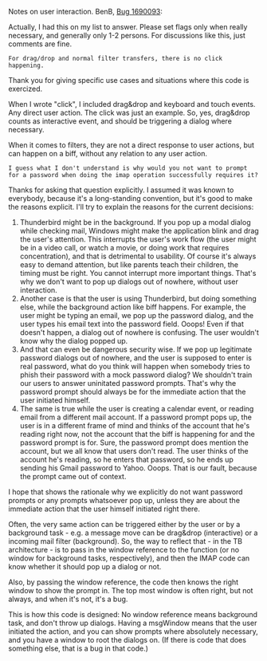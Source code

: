 

Notes on user interaction. BenB, [Bug 1690093](https://bugzilla.mozilla.org/show_bug.cgi?id=1690093#c23):

Actually, I had this on my list to answer. Please set flags only when really necessary, and generally only 1-2 persons. For discussions like this, just comments are fine.

    For drag/drop and normal filter transfers, there is no click happening.

Thank you for giving specific use cases and situations where this code is exercized.

When I wrote "click", I included drag&drop and keyboard and touch events. Any direct user action. The click was just an example. So, yes, drag&drop counts as interactive event, and should be triggering a dialog where necessary.

When it comes to filters, they are not a direct response to user actions, but can happen on a biff, without any relation to any user action.

    I guess what I don't understand is why would you not want to prompt for a password when doing the imap operation successfully requires it?

Thanks for asking that question explicitly. I assumed it was known to everybody, because it's a long-standing convention, but it's good to make the reasons explicit. I'll try to explain the reasons for the current decisions:

1. Thunderbird might be in the background. If you pop up a modal dialog while checking mail, Windows might make the application blink and drag the user's attention. This interrupts the user's work flow (the user might be in a video call, or watch a movie, or doing work that requires concentration), and that is detrimental to usability. Of course it's always easy to demand attention, but like parents teach their children, the timing must be right. You cannot interrupt more important things. That's why we don't want to pop up dialogs out of nowhere, without user interaction.
2. Another case is that the user is using Thunderbird, but doing something else, while the background action like biff happens. For example, the user might be typing an email, we pop up the password dialog, and the user types his email text into the password field. Ooops! Even if that doesn't happen, a dialog out of nowhere is confusing. The user wouldn't know why the dialog popped up.
3. And that can even be dangerous security wise. If we pop up legitimate password dialogs out of nowhere, and the user is supposed to enter is real password, what do you think will happen when somebody tries to phish their password with a mock password dialog? We shouldn't train our users to answer uninitated password prompts. That's why the password prompt should always be for the immediate action that the user initiated himself.
4. The same is true while the user is creating a calendar event, or reading email from a different mail account. If a password prompt pops up, the user is in a different frame of mind and thinks of the account that he's reading right now, not the account that the biff is happening for and the password prompt is for. Sure, the password prompt does mention the account, but we all know that users don't read. The user thinks of the account he's reading, so he enters that password, so he ends up sending his Gmail password to Yahoo. Ooops. That is our fault, because the prompt came out of context.

I hope that shows the rationale why we explicitly do not want password prompts or any prompts whatsoever pop up, unless they are about the immediate action that the user himself initiated right there.

Often, the very same action can be triggered either by the user or by a background task - e.g. a message move can be drag&drop (interactive) or a incoming mail filter (background). So, the way to reflect that - in the TB architecture - is to pass in the window reference to the function (or no window for background tasks, respectively), and then the IMAP code can know whether it should pop up a dialog or not.

Also, by passing the window reference, the code then knows the right window to show the prompt in. The top most window is often right, but not always, and when it's not, it's a bug.

This is how this code is designed: No window reference means background task, and don't throw up dialogs. Having a msgWindow means that the user initiated the action, and you can show prompts where absolutely necessary, and you have a window to root the dialogs on. (If there is code that does something else, that is a bug in that code.)

